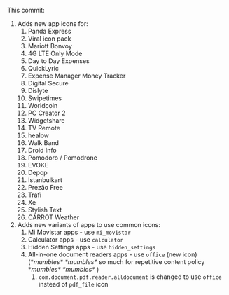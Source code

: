 This commit:

1. Adds new app icons for:
    1. Panda Express
    2. Viral icon pack
    3. Mariott Bonvoy
    4. 4G LTE Only Mode
    5. Day to Day Expenses
    6. QuickLyric
    7. Expense Manager Money Tracker
    8. Digital Secure
    9. Dislyte
    10. Swipetimes
    11. Worldcoin
    12. PC Creator 2
    13. Widgetshare
    14. TV Remote
    15. healow
    16. Walk Band
    17. Droid Info
    18. Pomodoro / Pomodrone
    19. EVOKE
    20. Depop
    21. Istanbulkart
    22. Prezão Free
    23. Trafi
    24. Xe
    25. Stylish Text
    26. CARROT Weather
2. Adds new variants of apps to use common icons:
    1. Mi Movistar apps - use `mi_movistar`
    2. Calculator apps - use `calculator`
    3. Hidden Settings apps - use `hidden_settings`
    4. All-in-one document readers apps - use `office` (new icon) (\**mumbles\* \*mumbles\** so much for repetitive content policy \**mumbles\* \*mumbles\** )
       1. `com.document.pdf.reader.alldocument` is changed to use `office` instead of `pdf_file` icon
